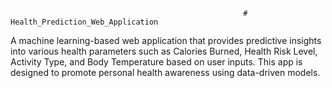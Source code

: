                                                         # Health_Prediction_Web_Application
A machine learning-based web application that provides predictive insights into various health parameters such as Calories Burned, Health Risk Level, Activity Type, and Body Temperature based on user inputs. This app is designed to promote personal health awareness using data-driven models.
